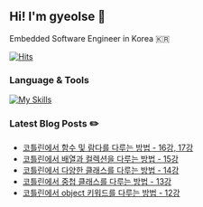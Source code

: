 ## Hi! I'm gyeolse 👋

Embedded Software Engineer in Korea 🇰🇷

[![Hits](https://hits.seeyoufarm.com/api/count/incr/badge.svg?url=https%3A%2F%2Fgithub.com%2Fgyeolse&count_bg=%233D51C8&title_bg=%23030303&icon=&icon_color=%23E7E7E7&title=%F0%9F%8C%8A+Today%27s+visits+%2F+Total+visits&edge_flat=false)](https://hits.seeyoufarm.com)


### Language & Tools

[![My Skills](https://skillicons.dev/icons?i=git,cpp,vim,qt,kotlin,vscode,androidstudio,notion)](https://skillicons.dev)



### Latest Blog Posts ✏️

- [코틀린에서 함수 및 람다를 다루는 방법 - 16강, 17강](https://wave-dev-log.tistory.com/28)
- [코틀린에서 배열과 컬렉션을 다루는 방법 - 15강](https://wave-dev-log.tistory.com/27)
- [코틀린에서 다양한 클래스를 다루는 방법 - 14강](https://wave-dev-log.tistory.com/26)
- [코틀린에서 중첩 클래스를 다루는 방법 - 13강](https://wave-dev-log.tistory.com/25)
- [코틀린에서 object 키워드를 다루는 방법 - 12강](https://wave-dev-log.tistory.com/24)

